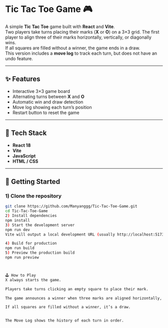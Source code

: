 
# Tic Tac Toe Game 🎮

A simple **Tic Tac Toe** game built with **React** and **Vite**.  
Two players take turns placing their marks (**X** or **O**) on a 3×3 grid. The first player to align three of their marks horizontally, vertically, or diagonally wins.  
If all squares are filled without a winner, the game ends in a draw.  
This version includes a **move log** to track each turn, but does not have an undo feature.

---

## ✨ Features
- Interactive 3×3 game board
- Alternating turns between **X** and **O**
- Automatic win and draw detection
- Move log showing each turn’s position
- Restart button to reset the game

---

## 🧰 Tech Stack
- **React 18**
- **Vite**
- **JavaScript**
- **HTML / CSS**

---

## 🚀 Getting Started

### 1) Clone the repository
```bash
git clone https://github.com/Manyanggg/Tic-Tac-Toe-Game.git
cd Tic-Tac-Toe-Game
2) Install dependencies
npm install
3) Start the development server
npm run dev
Vite will output a local development URL (usually http://localhost:5173).

4) Build for production
npm run build
5) Preview the production build
npm run preview



🕹️ How to Play
X always starts the game.

Players take turns clicking an empty square to place their mark.

The game announces a winner when three marks are aligned horizontally, vertically, or diagonally.

If all squares are filled without a winner, it’s a draw.


The Move Log shows the history of each turn in order.
